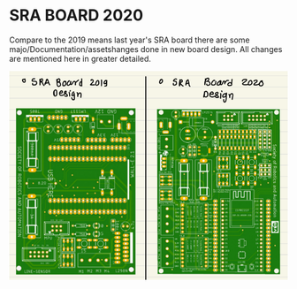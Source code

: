 # SRA BOARD 2020

Compare to the 2019 means last year's SRA board there are some majo/Documentation/assetshanges done in new board design. All changes are mentioned here in greater detailed.

![](/Documentation/assets/boards_compare.png)

